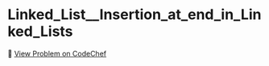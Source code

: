 # Linked_List__Insertion_at_end_in_Linked_Lists

🔗 [View Problem on CodeChef](https://www.codechef.com/learn/course/linked-lists/LINKEDLIST01/problems/LINK01P03)
